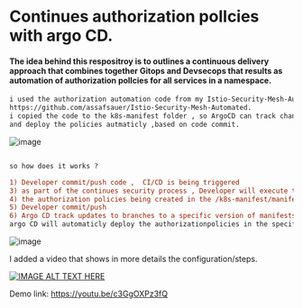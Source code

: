 # Continues authorization polIcies with argo CD.

####  The idea behind this respositroy is to outlines a continuous delivery approach that combines together Gitops and Devsecops that results as automation of authorization polIcies for all services in a namespace.

```diff
i used the authorization automation code from my Istio-Security-Mesh-Automated repository: 
https://github.com/assafsauer/Istio-Security-Mesh-Automated.
i copied the code to the k8s-manifest folder , so ArgoCD can track changes in the manifest 
and deploy the policies autmaticly ,based on code commit.

```
![image](https://user-images.githubusercontent.com/22165556/128328734-a030c255-1727-4d89-adba-779b74365940.png)




```diff

so how does it works ?

1) Developer commit/push code ,  CI/CD is being triggered 
3) as part of the continues security process , Developer will execute the auth-main.py 
4) the authorization policies being created in the /k8s-manifest/manifest/auth folder (argoCD path folder).
5) Developer commit/push 
6) Argo CD track updates to branches to a specific version of manifests at a Git commit. 
argo CD will automaticly deploy the authorizationpolicies in the specified target environments/namespece. 
```


![image](https://user-images.githubusercontent.com/22165556/128159514-bf37e9e6-14a6-44a6-9a8e-20e8f402213e.png)

 I added a video that shows in more details the configuration/steps.

[![IMAGE ALT TEXT HERE](https://img.youtube.com/vi/c3GgOXPz3fQ/0.jpg)](https://www.youtube.com/watch?v=c3GgOXPz3fQ)



Demo link: https://youtu.be/c3GgOXPz3fQ
